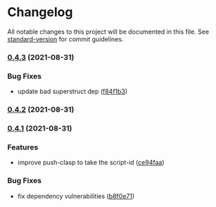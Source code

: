 # Changelog

All notable changes to this project will be documented in this file. See [standard-version](https://github.com/conventional-changelog/standard-version) for commit guidelines.

### [0.4.3](https://github.com/digitalinteraction/gform-to-trello/compare/v0.4.2...v0.4.3) (2021-08-31)

### Bug Fixes

- update bad superstruct dep ([f84f1b3](https://github.com/digitalinteraction/gform-to-trello/commit/f84f1b306c5f0c774b33511f4781c0dbf1c8916c))

### [0.4.2](https://github.com/digitalinteraction/gform-to-trello/compare/v0.4.1...v0.4.2) (2021-08-31)

### [0.4.1](https://github.com/digitalinteraction/gform-to-trello/compare/v0.4.0...v0.4.1) (2021-08-31)

### Features

- improve push-clasp to take the script-id ([ce94faa](https://github.com/digitalinteraction/gform-to-trello/commit/ce94faa01d6c567457b40fff5778f6f76f8150fd))

### Bug Fixes

- fix dependency vulnerabilities ([b8f0e71](https://github.com/digitalinteraction/gform-to-trello/commit/b8f0e7120458f284045ab2b61459b8c06ae9119a))
